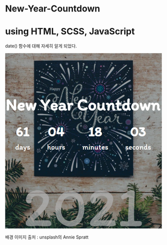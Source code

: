 # New-Year-Countdown

<h1>using HTML, SCSS, JavaScript</h1>

date() 함수에 대해 자세히 알게 되었다.

![이미지1](./img/readme.png)

배경 이미지 출처 : unsplash의 Annie Spratt